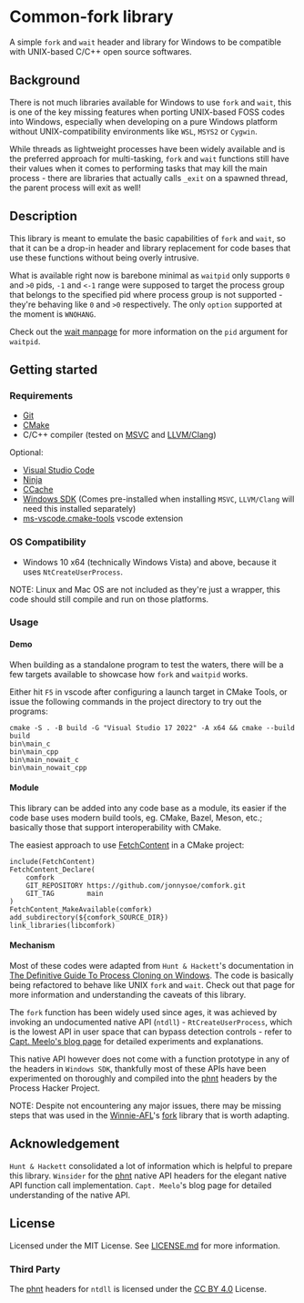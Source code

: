 # Common-fork library

A simple `fork` and `wait` header and library for Windows to be compatible with UNIX-based C/C++ open source softwares.

## Background
There is not much libraries available for Windows to use `fork` and `wait`, this is one of the key missing features when porting UNIX-based FOSS codes into Windows, especially when developing on a pure Windows platform without UNIX-compatibility environments like `WSL`, `MSYS2` or `Cygwin`.

While threads as lightweight processes have been widely available and is the preferred approach for multi-tasking, `fork` and `wait` functions still have their values when it comes to performing tasks that may kill the main process - there are libraries that actually calls `_exit` on a spawned thread, the parent process will exit as well!

## Description
This library is meant to emulate the basic capabilities of `fork` and `wait`, so that it can be a drop-in header and library replacement for code bases that use these functions without being overly intrusive.

What is available right now is barebone minimal as `waitpid` only supports `0` and `>0` pids, `-1` and `<-1` range were supposed to target the process group that belongs to the specified pid where process group is not supported - they're behaving like `0` and `>0` respectively. The only `option` supported at the moment is `WNOHANG`.

Check out the [wait manpage](https://manpages.ubuntu.com/manpages/jammy/en/man2/wait.2.html) for more information on the `pid` argument for `waitpid`.

## Getting started

### Requirements
- [Git](https://git-scm.com/downloads)
- [CMake](https://cmake.org/download/)
- C/C++ compiler (tested on [MSVC](https://visualstudio.microsoft.com/visual-cpp-build-tools/) and [LLVM/Clang](https://releases.llvm.org/download.html))

Optional:
- [Visual Studio Code](https://code.visualstudio.com/download)
- [Ninja](https://ninja-build.org/)
- [CCache](https://ccache.dev/download.html)
- [Windows SDK](https://developer.microsoft.com/en-us/windows/downloads/windows-sdk/) (Comes pre-installed when installing `MSVC`, `LLVM/Clang` will need this installed separately)
- [ms-vscode.cmake-tools](https://marketplace.visualstudio.com/items?itemName=ms-vscode.cmake-tools) vscode extension

### OS Compatibility
- Windows 10 x64 (technically Windows Vista) and above, because it uses `NtCreateUserProcess`.

NOTE: Linux and Mac OS are not included as they're just a wrapper, this code should still compile and run on those platforms.

### Usage
#### Demo
When building as a standalone program to test the waters, there will be a few targets available to showcase how `fork` and `waitpid` works.

Either hit `F5` in vscode after configuring a launch target in CMake Tools, or issue the following commands in the project directory to try out the programs:
```
cmake -S . -B build -G "Visual Studio 17 2022" -A x64 && cmake --build build
bin\main_c
bin\main_cpp
bin\main_nowait_c
bin\main_nowait_cpp
```

#### Module
This library can be added into any code base as a module, its easier if the code base uses modern build tools, eg. CMake, Bazel, Meson, etc.; basically those that support interoperability with CMake.

The easiest approach to use [FetchContent](https://cmake.org/cmake/help/latest/module/FetchContent.html#typical-case) in a CMake project:
```
include(FetchContent)
FetchContent_Declare(
    comfork
    GIT_REPOSITORY https://github.com/jonnysoe/comfork.git
    GIT_TAG        main
)
FetchContent_MakeAvailable(comfork)
add_subdirectory(${comfork_SOURCE_DIR})
link_libraries(libcomfork)
```

#### Mechanism
Most of these codes were adapted from `Hunt & Hackett`'s documentation in [The Definitive Guide To Process Cloning on Windows](https://github.com/huntandhackett/process-cloning?tab=readme-ov-file#the-definitive-guide-to-process-cloning-on-windows). The code is basically being refactored to behave like UNIX `fork` and `wait`. Check out that page for more information and understanding the caveats of this library.

The `fork` function has been widely used since ages, it was achieved by invoking an undocumented native API (`ntdll`) - `RtCreateUserProcess`, which is the lowest API in user space that can bypass detection controls - refer to [Capt. Meelo's blog page](https://captmeelo.com/redteam/maldev/2022/05/10/ntcreateuserprocess.html) for detailed experiments and explanations.

This native API however does not come with a function prototype in any of the headers in `Windows SDK`, thankfully most of these APIs have been experimented on thoroughly and compiled into the [phnt](https://github.com/winsiderss/phnt) headers by the Process Hacker Project.

NOTE: Despite not encountering any major issues, there may be missing steps that was used in the [Winnie-AFL](https://github.com/sslab-gatech/winnie)'s [fork](https://github.com/sslab-gatech/winnie/blob/master/forklib/fork.cpp) library that is worth adapting.

## Acknowledgement
`Hunt & Hackett` consolidated a lot of information which is helpful to prepare this library.
`Winsider` for the [phnt](https://github.com/winsiderss/phnt) native API headers for the elegant native API function call implementation.
`Capt. Meelo`'s blog page for detailed understanding of the native API.

## License
Licensed under the MIT License. See [LICENSE.md](./LICENSE.md) for more information.

### Third Party
The [phnt](https://github.com/winsiderss/phnt) headers for `ntdll` is licensed under the [CC BY 4.0](https://creativecommons.org/licenses/by/4.0/) License.
